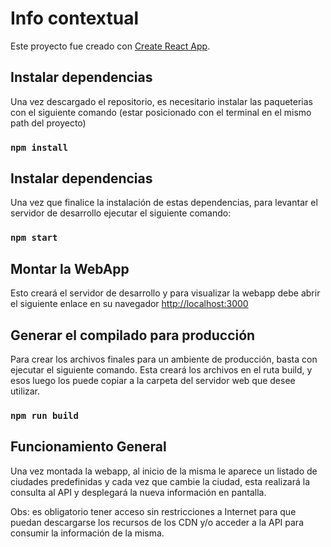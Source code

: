 # Info contextual

Este proyecto fue creado con [Create React App](https://github.com/facebook/create-react-app).

## Instalar dependencias

Una vez descargado el repositorio, es necesitario instalar las paqueterias con el siguiente comando (estar posicionado con el terminal en el mismo path del proyecto)

### `npm install`

## Instalar dependencias

Una vez que finalice la instalación de estas dependencias, para levantar el servidor de desarrollo ejecutar el siguiente comando:

### `npm start`

## Montar la WebApp

Esto creará el servidor de desarrollo y para visualizar la webapp debe abrir el siguiente enlace en su navegador [http://localhost:3000](http://localhost:3000)

## Generar el compilado para producción

Para crear los archivos finales para un ambiente de producción, basta con ejecutar el siguiente comando. Esta creará los archivos en el ruta build, y esos luego los puede copiar a la carpeta del servidor web que desee utilizar.

### `npm run build`

## Funcionamiento General

Una vez montada la webapp, al inicio de la misma le aparece un listado de ciudades predefinidas y cada vez que cambie la ciudad, esta realizará la consulta al API y desplegará la nueva información en pantalla.

Obs: es obligatorio tener acceso sin restricciones a Internet para que puedan descargarse los recursos de los CDN y/o acceder a la API para consumir la información de la misma.